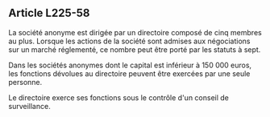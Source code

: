Article L225-58
----
La société anonyme est dirigée par un directoire composé de cinq membres au
plus. Lorsque les actions de la société sont admises aux négociations sur un
marché réglementé, ce nombre peut être porté par les statuts à sept.

Dans les sociétés anonymes dont le capital est inférieur à 150 000 euros, les
fonctions dévolues au directoire peuvent être exercées par une seule personne.

Le directoire exerce ses fonctions sous le contrôle d'un conseil de
surveillance.
